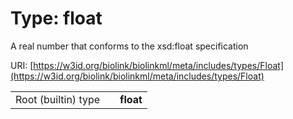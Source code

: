 
# Type: float


A real number that conforms to the xsd:float specification

URI: [https://w3id.org/biolink/biolinkml/meta/includes/types/Float](https://w3id.org/biolink/biolinkml/meta/includes/types/Float)

|  |  |  |
| --- | --- | --- |
| Root (builtin) type | | **float** |
